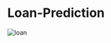 # Loan-Prediction
![loan](https://github.com/rauthananup/Loan-Prediction/assets/123797009/06d588de-ab87-4f26-b436-7340db25b83b)
